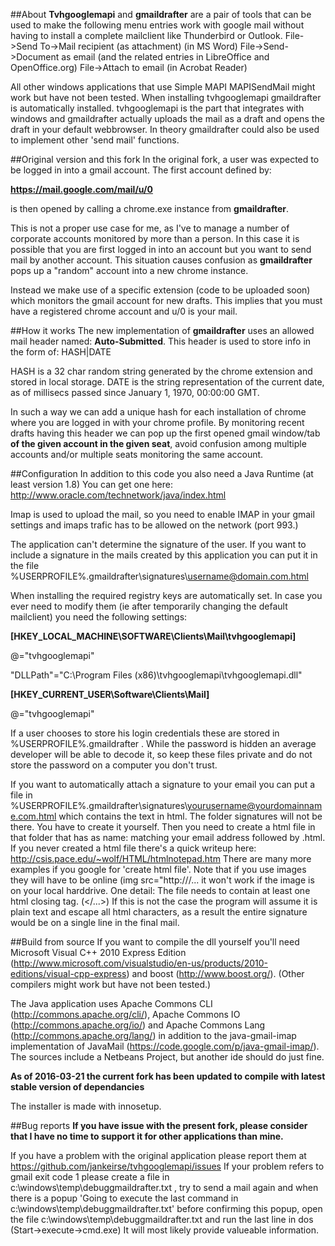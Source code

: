 ##About
**Tvhgooglemapi** and **gmaildrafter** are a pair of tools that can be used to 
make the following menu entries work with google mail without having to install 
a complete mailclient like Thunderbird or Outlook.
 File->Send To->Mail recipient (as attachment) (in MS Word)
 File->Send->Document as email (and the related entries in LibreOffice and 
 OpenOffice.org)
 File->Attach to email (in Acrobat Reader)
 
All other windows applications that use Simple MAPI MAPISendMail might work but 
have not been tested.
When installing tvhgooglemapi gmaildrafter is automatically installed. 
tvhgooglemapi is the part that integrates with windows and gmaildrafter actually
uploads the mail as a draft and opens the draft in your default webbrowser. 
In theory gmaildrafter could also be used to implement other 'send mail' 
functions. 

##Original version and this fork
In the original fork, a user was expected to be logged in into a gmail account.
The first account defined by: 

__https://mail.google.com/mail/u/0__

is then opened by calling a chrome.exe instance from **gmaildrafter**.

This is not a proper use case for me, as I've to manage a number of corporate accounts
monitored by more than a person. In this case it is possible that you are first 
logged in into an account but you want to send mail by another account.
This situation causes confusion as **gmaildrafter** pops up a "random" account into
a new chrome instance.

Instead we make use of a specific extension (code to be uploaded soon) 
which monitors the gmail account for new drafts. 
This implies that you must have a registered chrome account and u/0 is your mail.

##How it works
The new implementation of **gmaildrafter**
uses an allowed mail header named: __Auto-Submitted__.
This header is used to store info in the form of: HASH|DATE

HASH is a 32 char random string generated by the chrome extension and stored in 
local storage. DATE is the string representation of the current date, as of millisecs 
passed since January 1, 1970, 00:00:00 GMT.

In such a way we can add a unique hash for each installation of chrome where you
are logged in with your chrome profile. By monitoring recent drafts having this 
header we can pop up the first opened gmail window/tab __of the given account in 
the given seat__,
avoid confusion among multiple accounts and/or multiple seats monitoring the same account.

##Configuration 
In addition to this code you also need a Java Runtime (at least version 1.8)
You can get one here: http://www.oracle.com/technetwork/java/index.html  

Imap is used to upload the mail, so you need to enable IMAP in your gmail 
settings and imaps trafic has to be allowed on the network (port 993.)

The application can't determine the signature of the user. If you want to 
include a signature in the mails created by this application you can put 
it in the file %USERPROFILE%\.gmaildrafter\signatures\username@domain.com.html

When installing the required registry keys are automatically set. 
In case you ever need to modify them (ie after temporarily changing the default 
mailclient) you need the following settings:

**[HKEY_LOCAL_MACHINE\SOFTWARE\Clients\Mail\tvhgooglemapi]**

@="tvhgooglemapi"

"DLLPath"="C:\\Program Files (x86)\\tvhgooglemapi\\tvhgooglemapi.dll"

**[HKEY_CURRENT_USER\Software\Clients\Mail]**

@="tvhgooglemapi"

If a user chooses to store his login credentials these are stored in 
%USERPROFILE%\.gmaildrafter . While the password is hidden an average developer 
will be able to decode it, so keep these files private and do not store the 
password on a computer you don't trust. 

If you want to automatically attach a signature to your email you can put a file 
in %USERPROFILE%\.gmaildrafter\signatures\yourusername@yourdomainname.com.html 
which contains the text in html.
The folder signatures will not be there. You have to create it yourself. Then 
you need to create a html file in that folder that has as name:
matching your email address followed by .html. 
If you never created a html file there's a quick writeup here: 
http://csis.pace.edu/~wolf/HTML/htmlnotepad.htm
There are many more examples if you google for 'create html file'. 
Note that if you use images they will have to be online (img src="http:///... it 
won't work if the image is on your local harddrive.
One detail: The file needs to contain at least one html closing tag. (</...>)
If this is not the case the program will assume it is plain text and escape all 
html characters, as a result the entire signature would be on a single line in 
the final mail.

##Build from source
If you want to compile the dll yourself you'll need Microsoft Visual C++ 2010 
Express Edition 
(http://www.microsoft.com/visualstudio/en-us/products/2010-editions/visual-cpp-express) 
and boost (http://www.boost.org/). (Other compilers might work but have not been 
tested.)

The Java application uses Apache Commons CLI (http://commons.apache.org/cli/), 
Apache Commons IO (http://commons.apache.org/io/) and Apache Commons Lang
(http://commons.apache.org/lang/) in addition to the java-gmail-imap 
implementation of JavaMail (https://code.google.com/p/java-gmail-imap/). 
The sources include a Netbeans Project, but another ide should do just fine.

**As of 2016-03-21 the current fork has been updated to compile with latest stable
version of dependancies**

The installer is made with innosetup.    

##Bug reports
**If you have issue with the present fork, please consider that I have no time to 
support it for other applications than mine.**

If you have a problem with the original application please report them at 
https://github.com/jankeirse/tvhgooglemapi/issues 
If your problem refers to gmail exit code 1 please create a file in 
c:\windows\temp\debuggmaildrafter.txt , try to send a mail again and when there 
is a popup 
'Going to execute the last command in c:\windows\temp\debuggmaildrafter.txt'
before confirming this popup, open the file 
c:\windows\temp\debuggmaildrafter.txt and run the last line in dos 
(Start->execute->cmd.exe)
It will most likely provide valueable information.
